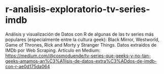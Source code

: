# r-analisis-exploratorio-tv-series-imdb
Análisis y visualización de Datos con R de algunas de las tv series más populares (especialmente entre la cultura geek): Black Mirror, Westworld, Game of Thrones, Rick and Morty y Stranger Things. Datos extraídos de IMDb por Web Scraping. Artículo en Medium: https://medium.com/@cosmoduende/tv-series-que-geeks-y-no-tan-geeks-amamos-an%C3%A1lisis-de-datos-extra%C3%ADdos-de-imdb-con-r-ae0d175da064
